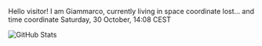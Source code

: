 Hello visitor! I am Giammarco, currently living in space coordinate lost... and time coordinate Saturday, 30 October, 14:08 CEST

![GitHub Stats](https://github-readme-stats.vercel.app/api?username=grcasanova)

